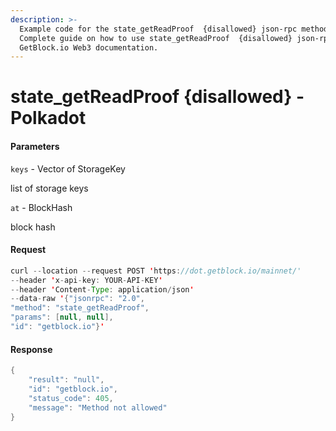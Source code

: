 ```yaml
---
description: >-
  Example code for the state_getReadProof  {disallowed} json-rpc method.
  Сomplete guide on how to use state_getReadProof  {disallowed} json-rpc in
  GetBlock.io Web3 documentation.
---
```


# state\_getReadProof {disallowed} - Polkadot

#### Parameters

`keys` - Vector of StorageKey

list of storage keys

`at` - BlockHash

block hash

#### Request

```java
curl --location --request POST 'https://dot.getblock.io/mainnet/' 
--header 'x-api-key: YOUR-API-KEY' 
--header 'Content-Type: application/json' 
--data-raw '{"jsonrpc": "2.0",
"method": "state_getReadProof",
"params": [null, null],
"id": "getblock.io"}'
```

#### Response

```java
{
    "result": "null",
    "id": "getblock.io",
    "status_code": 405,
    "message": "Method not allowed"
}
```
